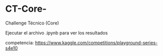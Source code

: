 # CT-Core-
Challenge Técnico (Core)


Ejecutar el archivo .ipynb para ver los resultados

competencia: https://www.kaggle.com/competitions/playground-series-s4e10
